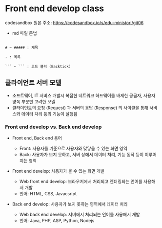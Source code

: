 # Front end develop class

codesandbox 원본 주소: https://codesandbox.io/s/edu-ministori/git06

- md 파일 문법

````

# ~ ##### : 제목

- : 목록

``` ~ ``` : 코드 블럭 (Backtick)

````

## 클라이언트 서버 모델

- 소프트웨어, IT 서비스 개발시 복잡한 네트워크 하드웨어를 배제한
  공급자, 사용자 양쪽 부분만 고려한 모델
- 클라이언트의 요청 (Request) 과 서버의 응답 (Response) 의 사이클을 통해 서비스와 데이터 처리 등의 기능이 실행됨

### Front end develop vs. Back end develop

- Front end, Back end 용어

  - Front: 사용자를 기준으로 사용자와 맞닿을 수 있는 화면 영역
  - Back: 사용자가 보지 못하고, 서버 상에서 데이터 처리, 기능 동작 등이 이루어지는 영역

- Front end develop: 사용자가 볼 수 있는 화면 개발

  - Web front end develop: 브라우저에서 처리되고 렌더링되는 언어를 사용해서 개발
  - 언어: HTML, CSS, Javacsript

- Back end develop: 사용자가 보지 못하는 영역에서 데이터 처리
  - Web back end develop: 서버에서 처리되는 언어를 사용해서 개발
  - 언어: Java, PHP, ASP, Python, Nodejs
